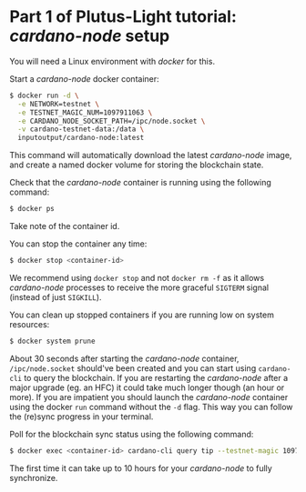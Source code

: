 # Part 1 of Plutus-Light tutorial: *cardano-node* setup
You will need a Linux environment with *docker* for this.

Start a *cardano-node* docker container:
```bash
$ docker run -d \
  -e NETWORK=testnet \
  -e TESTNET_MAGIC_NUM=1097911063 \
  -e CARDANO_NODE_SOCKET_PATH=/ipc/node.socket \
  -v cardano-testnet-data:/data \
  inputoutput/cardano-node:latest
```

This command will automatically download the latest *cardano-node* image, and create a named docker volume for storing the blockchain state.

Check that the *cardano-node* container is running using the following command:
```bash
$ docker ps
```
Take note of the container id.

You can stop the container any time:
```bash
$ docker stop <container-id>
```
We recommend using `docker stop` and not `docker rm -f` as it allows *cardano-node* processes to receive the more graceful `SIGTERM` signal (instead of just `SIGKILL`).

You can clean up stopped containers if you are running low on system resources:
```bash
$ docker system prune
```

About 30 seconds after starting the *cardano-node* container, `/ipc/node.socket` should've been created and you can start using `cardano-cli` to query the blockchain. If you are restarting the *cardano-node* after a major upgrade (eg. an HFC) it could take much longer though (an hour or more). If you are impatient you should launch the *cardano-node* container using the docker `run` command without the `-d` flag. This way you can follow the (re)sync progress in your terminal.

Poll for the blockchain sync status using the following command:
```bash
$ docker exec <container-id> cardano-cli query tip --testnet-magic 1097911063
```

The first time it can take up to 10 hours for your *cardano-node* to fully synchronize.